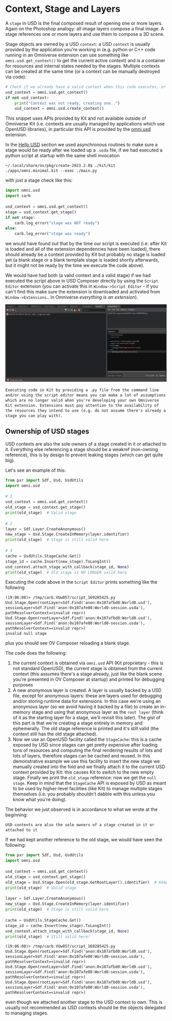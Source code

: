 # Context, Stage and Layers

A `stage` in USD is the final composed result of opening one or more layers. Again on the Photoshop analogy: all image layers compose a final image. A stage references one or more layers and use them to compose a 3D scene.

Stage objects are owned by a USD `context`: a USD `context` is usually provided by the application you're working in (e.g. python or C++ code running in an Omniverse extension can use something like `omni.usd.get_context()` to get the current active context) and is a container for resources and internal states needed by the stages. Multiple contexts can be created at the same time (or a context can be manually destroyed via code):

```python
# Check if we already have a valid context when this code executes, or create one if there's none
usd_context = omni.usd.get_context()
if not usd_context:
    print("Context was not ready, creating one..")
    usd_context = omni.usd.create_context()
```

This snippet uses APIs provided by Kit and not available outside of Omniverse Kit (i.e. contexts are usually managed by applications which use OpenUSD libraries), in particular this API is provided by the [omni.usd](https://docs.omniverse.nvidia.com/kit/docs/omni.usd/latest/omni.usd/omni.usd.UsdContext.html) extension.

In the [Hello USD](../chapter1/hello_usd.md) section we used asynchronous routines to make sure a stage would be ready after we loaded up a `.usda` file, if we had executed a python script at startup with the same shell invocation

```shell
~/.local/share/ov/pkg/create-2023.2.0$ ./kit/kit ./apps/omni.minimal.kit --exec ./main.py
```

with just a stage check like this:

```python
import omni.usd
import carb

usd_context = omni.usd.get_context()
stage = usd_context.get_stage()
if not stage:
    carb.log_error("stage was NOT ready")
else:
    carb.log_error("stage was ready")
```

we would have found out that by the time our script is executed (i.e. after Kit is loaded and all of the extension dependencies have been loaded), there should already be a context provided by Kit but probably no stage is loaded yet (a blank stage or a blank template stage is loaded shortly afterwards, but it might not be ready by the time we execute the code above).

We would have had both (a valid context and a valid stage) if we had executed the script above in USD Composer directly by using the `Script Editor` extension (you can activate this in `Window->Script Editor` - if you can't find this make sure the extension is downloaded and activated from `Window->Extensions`.. in Omniverse _everything is an extension_).

![](../images/chapter2/console_and_script_editor_in_composer.png)


```admonish warning
Executing code in Kit by providing a .py file from the command line and/or using the script editor means you can make a lot of assumptions which are no longer valid when you're developing your own Omniverse Kit extension. Extensions must pay attention to the availability of the resources they intend to use (e.g. do not assume there's already a stage you can play with).
```

## Ownership of USD stages

USD contexts are also the sole owners of a stage created in it or attached to it. Everything else referencing a stage should be a weakref (non-owning reference), this is by design to prevent leaking stages (which can get quite big).

Let's see an example of this:

```python
from pxr import Sdf, Usd, UsdUtils
import omni.usd

# 1
usd_context = omni.usd.get_context()
old_stage = usd_context.get_stage()
print(old_stage)  # Valid stage

# 2
layer = Sdf.Layer.CreateAnonymous()
new_stage = Usd.Stage.CreateInMemory(layer.identifier)
print(old_stage)  # Stage is still valid here

# 3
cache = UsdUtils.StageCache.Get()
stage_id = cache.Insert(new_stage).ToLongInt()
usd_context.attach_stage_with_callback(stage_id, None)
print(old_stage)  # Old stage is NO LONGER valid here
```

Executing the code above in the `Script Editor` prints something like the following

```
(19:06:08)> /tmp/carb.VUw057/script_169285425.py
Usd.Stage.Open(rootLayer=Sdf.Find('anon:0x107afbd0:World0.usd'), sessionLayer=Sdf.Find('anon:0x107afe00:World0-session.usda'), pathResolverContext=<invalid repr>)
Usd.Stage.Open(rootLayer=Sdf.Find('anon:0x107afbd0:World0.usd'), sessionLayer=Sdf.Find('anon:0x107afe00:World0-session.usda'), pathResolverContext=<invalid repr>)
invalid null stage
```

plus you should see OV Composer reloading a blank stage.

The code does the following:

1. the current context is obtained via `omni.usd` API (Kit proprietary - this is not standard OpenUSD), the current stage is obtained from the current context (this assumes there's a stage already, just like the blank scene you're presented in OV Composer at startup) and printed for debugging purposes
2. A new anonymous layer is created. A layer is usually backed by a USD file, except for anonymous layers: these are layers used for debugging and/or storing runtime data for extensions. In this case we're using an anonymous layer (so we avoid having it backed by a file) to create an in-memory stage and using that anonymous layer as the `root layer` (think of it as the starting layer for a stage, we'll revisit this later). The gist of this part is that we're creating a stage entirely in memory and ephemerally. The old stage reference is printed and it's still valid (the context still has the old stage attached).
3. Now we use an OpenUSD facility called the `StageCache`: this is a cache exposed by USD since stages can get pretty expensive after loading tons of resources and computing the final rendering results of lots and lots of layers, therefore stages can be cached and reused. In this demonstrative example we use this facility to insert the new stage we manually created into the fold and we finally attach it to the current USD context provided by Kit: this causes Kit to switch to the new empty stage. Finally we print the `old_stage` reference: now we get the `null stage`. Keep in mind that the `StageCache` API is exposed by USD as meant to be used by higher-level facilities (like Kit) to manage multiple stages themselves (i.e. you probably shouldn't dabble with this unless you know what you're doing).

The behavior we just observed is in accordance to what we wrote at the beginning:

```admonish quote
USD contexts are also the sole owners of a stage created in it or attached to it
```

If we had kept another reference to the old stage, we would have seen the following:

```python
from pxr import Sdf, Usd, UsdUtils
import omni.usd

usd_context = omni.usd.get_context()
old_stage = usd_context.get_stage()
old_stage = Usd.Stage.Open(old_stage.GetRootLayer().identifier)  # Keep a reference to the old stage alive!
print(old_stage)  # Valid stage

layer = Sdf.Layer.CreateAnonymous()
new_stage = Usd.Stage.CreateInMemory(layer.identifier)
print(old_stage)  # Stage is still valid here

cache = UsdUtils.StageCache.Get()
stage_id = cache.Insert(new_stage).ToLongInt()
usd_context.attach_stage_with_callback(stage_id, None)
print(old_stage)  # Still valid here!
```

```
(19:06:08)> /tmp/carb.VUw057/script_169285425.py
Usd.Stage.Open(rootLayer=Sdf.Find('anon:0x107afbd0:World0.usd'), sessionLayer=Sdf.Find('anon:0x107afe00:World0-session.usda'), pathResolverContext=<invalid repr>)
Usd.Stage.Open(rootLayer=Sdf.Find('anon:0x107afbd0:World0.usd'), sessionLayer=Sdf.Find('anon:0x107afe00:World0-session.usda'), pathResolverContext=<invalid repr>)
Usd.Stage.Open(rootLayer=Sdf.Find('anon:0x107afbd0:World0.usd'), sessionLayer=Sdf.Find('anon:0x107afe00:World0-session.usda'), pathResolverContext=<invalid repr>)
```

even though we attached another stage to the USD context to own. This is usually not recommended as USD contexts should be the objects delegated to managing stages.

